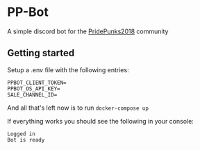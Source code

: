 # PP-Bot

A simple discord bot for the [PridePunks2018](https://opensea.io/collection/pridepunks2018) community

## Getting started

Setup a .env file with the following entries:
```
PPBOT_CLIENT_TOKEN=
PPBOT_OS_API_KEY=
SALE_CHANNEL_ID=
```

And all that's left now is to run `docker-compose up`

If everything works you should see the following in your console:

```
Logged in
Bot is ready
```